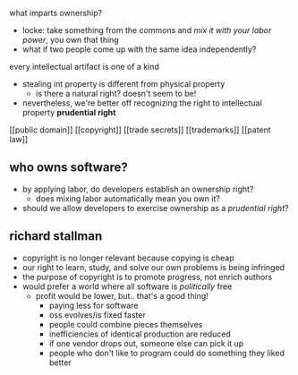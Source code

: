 what imparts ownership?
* locke: take something from the commons and *mix it with your labor power*, you own that thing
* what if two people come up with the same idea independently?

every intellectual artifact is one of a kind
* stealing int property is different from physical property
	* is there a natural right? doesn't seem to be!
* nevertheless, we're better off recognizing the right to intellectual property
	**prudential right**

[[public domain]]
[[copyright]]
[[trade secrets]]
[[trademarks]]
[[patent law]]

## who owns software?
* by applying labor, do developers establish an ownership right?
	* does mixing labor automatically mean you own it?
* should we allow developers to exercise ownership as a *prudential right*?

## richard stallman
* copyright is no longer relevant because copying is cheap
* our right to learn, study, and solve our own problems is being infringed
* the purpose of copyright is to promote progress, not enrich authors
* would prefer a world where all software is *politically* free
	* profit would be lower, but.. that's a good thing!
		* paying less for software
		* oss evolves/is fixed faster
		* people could combine pieces themselves
		* inefficiencies of identical production are reduced
		* if one vendor drops out, someone else can pick it up
		* people who don't like to program could do something they liked better